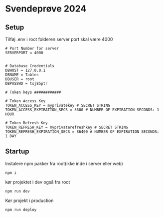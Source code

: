 # Svendeprøve 2024

## Setup

Tilføj .env i root folderen
server port skal være 4000
```
# Port Number for server
SERVERPORT = 4000


# Database Credentials
DBHOST = 127.0.0.1
DBNAME = Tables
DBUSER = root
DBPASSWD = tsj85ptr

# Token keys ############

# Token Access Key
TOKEN_ACCESS_KEY = myprivatekey # SECRET STRING
TOKEN_ACCESS_EXPIRATION_SECS = 3600 # NUMBER OF EXPIRATION SECONDS: 1 HOUR

# Token Refresh Key
TOKEN_REFRESH_KEY = myprivaterefreshkey # SECRET STRING
TOKEN_REFRESH_EXPIRATION_SECS = 86400 # NUMBER OF EXPIRATION SECONDS: 1 DAY
```

## Startup

Instalere npm pakker fra root(ikke inde i server eller web)

```shell
npm i
```

kør projektet i dev også fra root

```shell
npm run dev
```

Kør projekt i production 

```shell
npm run deploy
```